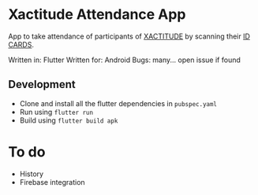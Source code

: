 # Xactitude Attendance App

App to take attendance of participants of [XACTITUDE](https://xactitude-2023-website.vercel.app/) by scanning their [ID CARDS](https://github.com/sayan01/xactitude-id-cards).

Written in: Flutter
Written for: Android
Bugs: many... open issue if found

## Development
- Clone and install all the flutter dependencies in `pubspec.yaml`
- Run using `flutter run`
- Build using `flutter build apk`

# To do
- History
- Firebase integration
